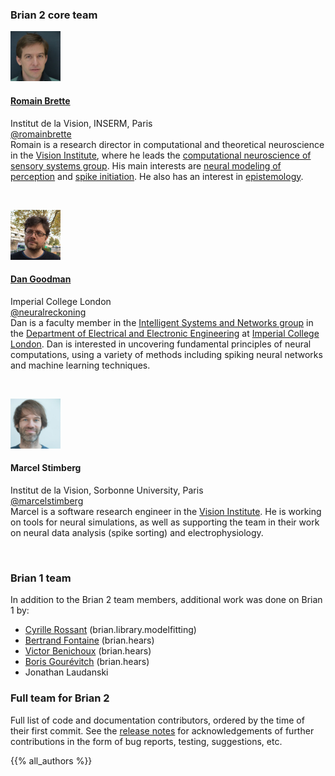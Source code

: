 <!--
.. title: Team
.. slug: team
.. type: text
-->

<div class="row">

<div class="col-md-6 p-4">

<h3>Brian 2 core team</h3>

<div class="card">
    <div class="card-header">
        <a href="http://romainbrette.fr">
            <img class="img-fluid rounded float-right" src="/photos/romain_brette.jpg" style="height: 80px;"/>
            <h4>Romain Brette</h4>
        </a>
        <div class="text-muted">Institut de la Vision, INSERM, Paris</div>
        <div class="mt-2"><a href="https://twitter.com/romainbrette/"><i class="fab fa-twitter"></i> @romainbrette</a></div>
    </div>
    <div class="card-body">
        Romain is a research director in computational and theoretical neuroscience in the
        <a href="http://www.institut-vision.org/">Vision Institute</a>, where
        he leads the
        <a href="http://www.computational-neuroscience-of-sensory-systems.org/">computational neuroscience of sensory
        systems group</a>. His main interests are <a href="http://romainbrette.fr/sensory-systems/">neural modeling of
        perception</a> and <a href="http://romainbrette.fr/spike-initiation/">spike initiation</a>.
        He also has an interest in <a href="http://romainbrette.fr/epistemology/">epistemology</a>.
    </div>
</div>

<p>&nbsp;</p>

<div class="card">
    <div class="card-header">
        <a href="http://neural-reckoning.org/">
            <img class="img-fluid rounded float-right" src="/photos/dan_goodman.jpg" style="height: 80px;"/>
            <h4>Dan Goodman</h4>
        </a>
        <div class="text-muted">Imperial College London</div>
        <div class="mt-2"><a href="https://twitter.com/neuralreckoning/"><i class="fab fa-twitter"></i> @neuralreckoning</a></div>
    </div>
    <div class="card-body">
        Dan is a faculty member in the <a href="http://www3.imperial.ac.uk/intellisysnetworks">Intelligent
        Systems and Networks group</a> in the <a href="http://www3.imperial.ac.uk/electricalengineering">Department
        of Electrical and Electronic Engineering</a> at <a href="http://www3.imperial.ac.uk/">Imperial College
        London</a>. Dan is interested in uncovering fundamental principles of neural computations, using a variety of
        methods including spiking neural networks and machine learning techniques.
    </div>
</div>

<p>&nbsp;</p>

<div class="card">
    <div class="card-header">
        <img class="img-fluid rounded float-right" src="/photos/marcel_stimberg.png" style="height: 80px;"/>
        <h4>Marcel Stimberg</h4>
        <div class="text-muted">Institut de la Vision, Sorbonne University, Paris</div>
        <div class="mt-2"><a href="https://twitter.com/MarcelStimberg/"><i class="fab fa-twitter"></i> @marcelstimberg</a></div>
    </div>
    <div class="card-body">
        Marcel is a software research engineer in the <a href="http://www.institut-vision.org/">Vision Institute</a>.
        He is working on tools for neural simulations, as well as supporting the
        team in their work on neural data analysis (spike sorting) and electrophysiology. 
    </div>
</div>

<p>&nbsp;</p> 

<h3>Brian 1 team</h3>

In addition to the Brian 2 team members, additional work was done on Brian 1 by:

<ul class="list-group list-group-flush">
<li class="list-group-item">
    <a href="http://cyrille.rossant.net/">Cyrille Rossant</a> (brian.library.modelfitting)
</li>
<li class="list-group-item">
    <a href="https://scholar.google.co.uk/citations?user=rAVkCiQAAAAJ&hl=en">Bertrand Fontaine</a> (brian.hears)
</li>
<li class="list-group-item">
    <a href="https://scholar.google.com/citations?user=9EWn7ukAAAAJ&hl=en">Victor Benichoux</a> (brian.hears)
</li>
<li class="list-group-item">
    <a href="http://pi314.net/">Boris Gourévitch</a> (brian.hears)
</li>
<li class="list-group-item">
    Jonathan Laudanski
</li>
</ul>
</div>

<div class="col-md-6 p-4">

<h3>Full team for Brian 2</h3>

<p>
    Full list of code and documentation contributors, ordered by the time of their first commit. See the
    <a href="https://brian2.readthedocs.io/en/stable/introduction/release_notes.html">release notes</a> for
    acknowledgements of further contributions in the form of bug reports, testing, suggestions, etc.
</p>

{{% all_authors %}}

</div>
